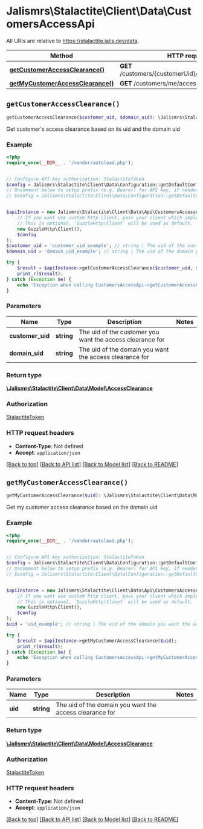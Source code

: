 # Jalismrs\Stalactite\Client\Data\CustomersAccessApi

All URIs are relative to https://stalactite.jalis.dev/data.

Method | HTTP request | Description
------------- | ------------- | -------------
[**getCustomerAccessClearance()**](CustomersAccessApi.md#getCustomerAccessClearance) | **GET** /customers/{customerUid}/access/{domainUid} | 
[**getMyCustomerAccessClearance()**](CustomersAccessApi.md#getMyCustomerAccessClearance) | **GET** /customers/me/access/{uid} | 


## `getCustomerAccessClearance()`

```php
getCustomerAccessClearance($customer_uid, $domain_uid): \Jalismrs\Stalactite\Client\Data\Model\AccessClearance
```



Get customer's access clearance based on its uid and the domain uid

### Example

```php
<?php
require_once(__DIR__ . '/vendor/autoload.php');


// Configure API key authorization: StalactiteToken
$config = Jalismrs\Stalactite\Client\Data\Configuration::getDefaultConfiguration()->setApiKey('X-API-TOKEN', 'YOUR_API_KEY');
// Uncomment below to setup prefix (e.g. Bearer) for API key, if needed
// $config = Jalismrs\Stalactite\Client\Data\Configuration::getDefaultConfiguration()->setApiKeyPrefix('X-API-TOKEN', 'Bearer');


$apiInstance = new Jalismrs\Stalactite\Client\Data\Api\CustomersAccessApi(
    // If you want use custom http client, pass your client which implements `GuzzleHttp\ClientInterface`.
    // This is optional, `GuzzleHttp\Client` will be used as default.
    new GuzzleHttp\Client(),
    $config
);
$customer_uid = 'customer_uid_example'; // string | The uid of the customer you want the access clearance for
$domain_uid = 'domain_uid_example'; // string | The uid of the domain you want the access clearance for

try {
    $result = $apiInstance->getCustomerAccessClearance($customer_uid, $domain_uid);
    print_r($result);
} catch (Exception $e) {
    echo 'Exception when calling CustomersAccessApi->getCustomerAccessClearance: ', $e->getMessage(), PHP_EOL;
}
```

### Parameters

Name | Type | Description  | Notes
------------- | ------------- | ------------- | -------------
 **customer_uid** | **string**| The uid of the customer you want the access clearance for |
 **domain_uid** | **string**| The uid of the domain you want the access clearance for |

### Return type

[**\Jalismrs\Stalactite\Client\Data\Model\AccessClearance**](../Model/AccessClearance.md)

### Authorization

[StalactiteToken](../../README.md#StalactiteToken)

### HTTP request headers

- **Content-Type**: Not defined
- **Accept**: `application/json`

[[Back to top]](#) [[Back to API list]](../../README.md#endpoints)
[[Back to Model list]](../../README.md#models)
[[Back to README]](../../README.md)

## `getMyCustomerAccessClearance()`

```php
getMyCustomerAccessClearance($uid): \Jalismrs\Stalactite\Client\Data\Model\AccessClearance
```



Get my customer access clearance based on the domain uid

### Example

```php
<?php
require_once(__DIR__ . '/vendor/autoload.php');


// Configure API key authorization: StalactiteToken
$config = Jalismrs\Stalactite\Client\Data\Configuration::getDefaultConfiguration()->setApiKey('X-API-TOKEN', 'YOUR_API_KEY');
// Uncomment below to setup prefix (e.g. Bearer) for API key, if needed
// $config = Jalismrs\Stalactite\Client\Data\Configuration::getDefaultConfiguration()->setApiKeyPrefix('X-API-TOKEN', 'Bearer');


$apiInstance = new Jalismrs\Stalactite\Client\Data\Api\CustomersAccessApi(
    // If you want use custom http client, pass your client which implements `GuzzleHttp\ClientInterface`.
    // This is optional, `GuzzleHttp\Client` will be used as default.
    new GuzzleHttp\Client(),
    $config
);
$uid = 'uid_example'; // string | The uid of the domain you want the access clearance for

try {
    $result = $apiInstance->getMyCustomerAccessClearance($uid);
    print_r($result);
} catch (Exception $e) {
    echo 'Exception when calling CustomersAccessApi->getMyCustomerAccessClearance: ', $e->getMessage(), PHP_EOL;
}
```

### Parameters

Name | Type | Description  | Notes
------------- | ------------- | ------------- | -------------
 **uid** | **string**| The uid of the domain you want the access clearance for |

### Return type

[**\Jalismrs\Stalactite\Client\Data\Model\AccessClearance**](../Model/AccessClearance.md)

### Authorization

[StalactiteToken](../../README.md#StalactiteToken)

### HTTP request headers

- **Content-Type**: Not defined
- **Accept**: `application/json`

[[Back to top]](#) [[Back to API list]](../../README.md#endpoints)
[[Back to Model list]](../../README.md#models)
[[Back to README]](../../README.md)
